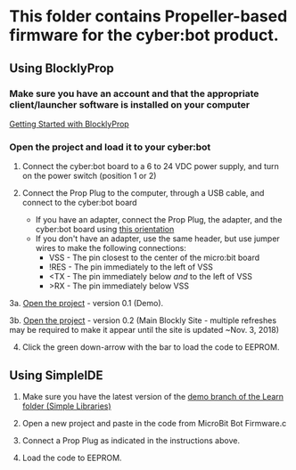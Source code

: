 # This folder contains Propeller-based firmware for the cyber:bot product.

## Using BlocklyProp
### Make sure you have an account and that the appropriate client/launcher software is installed on your computer
[Getting Started with BlocklyProp](http://learn.parallax.com/tutorials/language/blocklyprop/getting-started-blocklyprop)

### Open the project and load it to your cyber:bot

1. Connect the cyber:bot board to a 6 to 24 VDC power supply, and turn on the power switch (position 1 or 2)

2. Connect the Prop Plug to the computer, through a USB cable, and connect to the cyber:bot board
    * If you have an adapter, connect the Prop Plug, the adapter, and the cyber:bot board using [this orientation](https://github.com/parallaxinc/cyberbot/blob/master/firmware/Adapter.jpg)
    * If you don't have an adapter, use the same header, but use jumper wires to make the following connections:
      * VSS - The pin closest to the center of the micro:bit board
      * !RES - The pin immediately to the left of VSS
      * <TX - The pin immediately below *and* to the left of VSS
      * \>RX - The pin immediately below VSS

3a. [Open the project](http://demo.blockly.parallax.com/blockly/projectlink?id=2104&key=39344de2-50c5-4bcc-afc4-0414d3de5055) - version 0.1 (Demo).

3b. [Open the project](http://blockly.parallax.com/blockly/projectlink?id=64207&key=5e20817a-ea20-4ee8-a178-a1ea6137dc93) - version 0.2 (Main Blockly Site - multiple refreshes may be required to make it appear until the site is updated ~Nov. 3, 2018)

4. Click the green down-arrow with the bar to load the code to EEPROM.

## Using SimpleIDE

1. Make sure you have the latest version of the [demo branch of the Learn folder (Simple Libraries)](https://github.com/parallaxinc/simple-libraries/tree/demo)

2. Open a new project and paste in the code from MicroBit Bot Firmware.c

3. Connect a Prop Plug as indicated in the instructions above.

4. Load the code to EEPROM.
